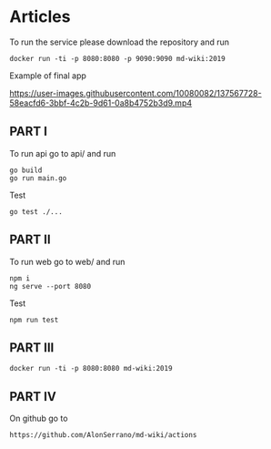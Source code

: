 # Articles

To run the service please download the repository and run

    docker run -ti -p 8080:8080 -p 9090:9090 md-wiki:2019

Example of final app

https://user-images.githubusercontent.com/10080082/137567728-58eacfd6-3bbf-4c2b-9d61-0a8b4752b3d9.mp4

## PART I

To run api go to api/ and run

    go build
    go run main.go 
    
Test

    go test ./...
    
## PART II

To run web go to web/ and run

    npm i
    ng serve --port 8080
    
Test

    npm run test
    
    
## PART III

    docker run -ti -p 8080:8080 md-wiki:2019
    
## PART IV

On github go to

    https://github.com/AlonSerrano/md-wiki/actions
    
    
    
